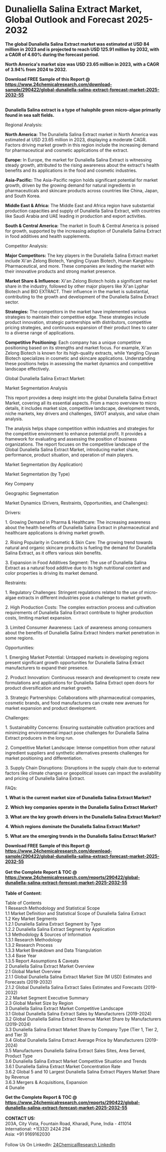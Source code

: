 <h1>Dunaliella Salina Extract Market, Global Outlook and Forecast 2025-2032</h1><p><strong>The global Dunaliella Salina Extract market was estimated at USD 84 million in 2023 and is projected to reach USD 125.91 million by 2032, with a CAGR of 4.60% during the forecast period. </strong></p><p>
</p><p><strong>North America's market size was USD 23.65 million in 2023, with a CAGR of 3.94% from 2024 to 2032.</strong></p><div><b>Download FREE Sample of this Report @ 
            <a href="https://www.24chemicalresearch.com/download-sample/290422/global-dunaliella-salina-extract-forecast-market-2025-2032-55">
            https://www.24chemicalresearch.com/download-sample/290422/global-dunaliella-salina-extract-forecast-market-2025-2032-55</a></b></div><br><p>
</p><p><strong>Dunaliella Salina extract is a type of halophile green micro-algae primarily found in sea salt fields.</strong></p><p>
Regional Analysis:</p><p>
</p><p><strong>North America:</strong> The Dunaliella Salina Extract market in North America was estimated at USD 23.65 million in 2023, displaying a moderate CAGR. Factors driving market growth in this region include the increasing demand for pharmaceutical and cosmetic applications of the extract.</p><p>
</p><p><strong>Europe:</strong> In Europe, the market for Dunaliella Salina Extract is witnessing steady growth, attributed to the rising awareness about the extract's health benefits and its applications in the food and cosmetic industries.</p><p>
</p><p><strong>Asia-Pacific:</strong> The Asia-Pacific region holds significant potential for market growth, driven by the growing demand for natural ingredients in pharmaceuticals and skincare products across countries like China, Japan, and South Korea.</p><p>
</p><p><strong>Middle East &amp; Africa:</strong> The Middle East and Africa region have substantial production capacities and supply of Dunaliella Salina Extract, with countries like Saudi Arabia and UAE leading in production and export activities.</p><p>
</p><p><strong>South &amp; Central America:</strong> The market in South &amp; Central America is poised for growth, supported by the increasing adoption of Dunaliella Salina Extract in food additives and health supplements.</p><p>
Competitor Analysis:</p><p>
</p><p><strong>Major Competitors:</strong> The key players in the Dunaliella Salina Extract market include Xi'an Zelong Biotech, Yangling Ciyuan Biotech, Hunan Kangshou Pharmaceutical, and more. These companies are leading the market with their innovative products and strong market presence.</p><p>
</p><p><strong>Market Share &amp; Influence:</strong> Xi'an Zelong Biotech holds a significant market share in the industry, followed by other major players like Xi'an Lyphar Biotech and BIO EXTRACT. Their influence in the market is substantial, contributing to the growth and development of the Dunaliella Salina Extract sector.</p><p>
</p><p><strong>Strategies:</strong> The competitors in the market have implemented various strategies to maintain their competitive edge. These strategies include product innovation, strategic partnerships with distributors, competitive pricing strategies, and continuous expansion of their product lines to cater to a diverse range of applications.</p><p>
</p><p><strong>Competitive Positioning:</strong> Each company has a unique competitive positioning based on its strengths and market focus. For example, Xi'an Zelong Biotech is known for its high-quality extracts, while Yangling Ciyuan Biotech specializes in cosmetic and skincare applications. Understanding these positions helps in assessing the market dynamics and competitive landscape effectively.</p><p>
Global Dunaliella Salina Extract Market:</p><p>
Market Segmentation Analysis</p><p>
</p><p>This report provides a deep insight into the global Dunaliella Salina Extract Market, covering all its essential aspects. From a macro overview to micro details, it includes market size, competitive landscape, development trends, niche markets, key drivers and challenges, SWOT analysis, and value chain analysis.</p><p>
</p><p>The analysis helps shape competition within industries and strategies for the competitive environment to enhance potential profit. It provides a framework for evaluating and assessing the position of business organizations. The report focuses on the competitive landscape of the Global Dunaliella Salina Extract Market, introducing market share, performance, product situation, and operation of main players.</p><p>
Market Segmentation (by Application)</p><p>
</p><p>
Market Segmentation (by Type)</p><p>
</p><p>
Key Company</p><p>
</p><p>
Geographic Segmentation</p><p>
</p><p>
Market Dynamics (Drivers, Restraints, Opportunities, and Challenges):</p><p>
Drivers:</p><p>
</p><p>1. Growing Demand in Pharma &amp; Healthcare: The increasing awareness about the health benefits of Dunaliella Salina Extract in pharmaceutical and healthcare applications is driving market growth.</p><p>
</p><p>2. Rising Popularity in Cosmetic &amp; Skin Care: The growing trend towards natural and organic skincare products is fueling the demand for Dunaliella Salina Extract, as it offers various skin benefits.</p><p>
</p><p>3. Expansion in Food Additives Segment: The use of Dunaliella Salina Extract as a natural food additive due to its high nutritional content and color properties is driving its market demand.</p><p>
Restraints:</p><p>
</p><p>1. Regulatory Challenges: Stringent regulations related to the use of micro-algae extracts in different industries pose a challenge to market growth.</p><p>
</p><p>2. High Production Costs: The complex extraction process and cultivation requirements of Dunaliella Salina Extract contribute to higher production costs, limiting market expansion.</p><p>
</p><p>3. Limited Consumer Awareness: Lack of awareness among consumers about the benefits of Dunaliella Salina Extract hinders market penetration in some regions.</p><p>
Opportunities:</p><p>
</p><p>1. Emerging Market Potential: Untapped markets in developing regions present significant growth opportunities for Dunaliella Salina Extract manufacturers to expand their presence.</p><p>
</p><p>2. Product Innovation: Continuous research and development to create new formulations and applications for Dunaliella Salina Extract open doors for product diversification and market growth.</p><p>
</p><p>3. Strategic Partnerships: Collaborations with pharmaceutical companies, cosmetic brands, and food manufacturers can create new avenues for market expansion and product development.</p><p>
Challenges:</p><p>
</p><p>1. Sustainability Concerns: Ensuring sustainable cultivation practices and minimizing environmental impact pose challenges for Dunaliella Salina Extract producers in the long run.</p><p>
</p><p>2. Competitive Market Landscape: Intense competition from other natural ingredient suppliers and synthetic alternatives presents challenges for market positioning and differentiation.</p><p>
</p><p>3. Supply Chain Disruptions: Disruptions in the supply chain due to external factors like climate changes or geopolitical issues can impact the availability and pricing of Dunaliella Salina Extract.</p><p>
FAQs:</p><p>
</p><p><strong>1. What is the current market size of Dunaliella Salina Extract Market?</strong></p><p>
</p><p>
</p><p><strong>2. Which key companies operate in the Dunaliella Salina Extract Market?</strong></p><p>
</p><p>
</p><p><strong>3. What are the key growth drivers in the Dunaliella Salina Extract Market?</strong></p><p>
</p><p>
</p><p><strong>4. Which regions dominate the Dunaliella Salina Extract Market?</strong></p><p>
</p><p>
</p><p><strong>5. What are the emerging trends in the Dunaliella Salina Extract Market?</strong></p><p>
</p><div><b>Download FREE Sample of this Report @ 
            <a href="https://www.24chemicalresearch.com/download-sample/290422/global-dunaliella-salina-extract-forecast-market-2025-2032-55">
            https://www.24chemicalresearch.com/download-sample/290422/global-dunaliella-salina-extract-forecast-market-2025-2032-55</a></b></div><br><div><b>Get the Complete Report & TOC @ 
            <a href="https://www.24chemicalresearch.com/reports/290422/global-dunaliella-salina-extract-forecast-market-2025-2032-55">
            https://www.24chemicalresearch.com/reports/290422/global-dunaliella-salina-extract-forecast-market-2025-2032-55</a></b></div><br>
            <b>Table of Content:</b><p>Table of Contents<br />
1 Research Methodology and Statistical Scope<br />
1.1 Market Definition and Statistical Scope of Dunaliella Salina Extract<br />
1.2 Key Market Segments<br />
1.2.1 Dunaliella Salina Extract Segment by Type<br />
1.2.2 Dunaliella Salina Extract Segment by Application<br />
1.3 Methodology & Sources of Information<br />
1.3.1 Research Methodology<br />
1.3.2 Research Process<br />
1.3.3 Market Breakdown and Data Triangulation<br />
1.3.4 Base Year<br />
1.3.5 Report Assumptions & Caveats<br />
2 Dunaliella Salina Extract Market Overview<br />
2.1 Global Market Overview<br />
2.1.1 Global Dunaliella Salina Extract Market Size (M USD) Estimates and Forecasts (2019-2032)<br />
2.1.2 Global Dunaliella Salina Extract Sales Estimates and Forecasts (2019-2032)<br />
2.2 Market Segment Executive Summary<br />
2.3 Global Market Size by Region<br />
3 Dunaliella Salina Extract Market Competitive Landscape<br />
3.1 Global Dunaliella Salina Extract Sales by Manufacturers (2019-2024)<br />
3.2 Global Dunaliella Salina Extract Revenue Market Share by Manufacturers (2019-2024)<br />
3.3 Dunaliella Salina Extract Market Share by Company Type (Tier 1, Tier 2, and Tier 3)<br />
3.4 Global Dunaliella Salina Extract Average Price by Manufacturers (2019-2024)<br />
3.5 Manufacturers Dunaliella Salina Extract Sales Sites, Area Served, Product Type<br />
3.6 Dunaliella Salina Extract Market Competitive Situation and Trends<br />
3.6.1 Dunaliella Salina Extract Market Concentration Rate<br />
3.6.2 Global 5 and 10 Largest Dunaliella Salina Extract Players Market Share by Revenue<br />
3.6.3 Mergers & Acquisitions, Expansion<br />
4 Dunalie</p><div><b>Get the Complete Report & TOC @ 
            <a href="https://www.24chemicalresearch.com/reports/290422/global-dunaliella-salina-extract-forecast-market-2025-2032-55">
            https://www.24chemicalresearch.com/reports/290422/global-dunaliella-salina-extract-forecast-market-2025-2032-55</a></b></div><br><b>CONTACT US:</b><br>
            203A, City Vista, Fountain Road, Kharadi, Pune, India - 411014<br>
            International: +1(332) 2424 294<br>
            Asia: +91 9169162030 <br><br>
            Follow Us On LinkedIn: <a href="https://www.linkedin.com/company/24chemicalresearch/">24ChemicalResearch LinkedIn</a>